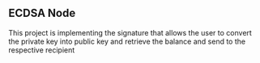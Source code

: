 ## ECDSA Node

This project is implementing the signature that allows the user to convert the private key into public key and retrieve the balance and send to the respective recipient
